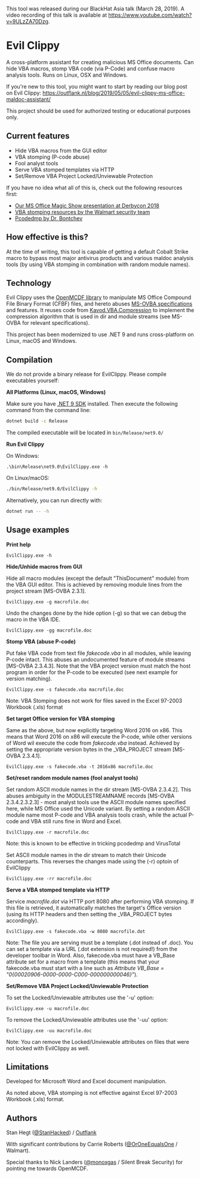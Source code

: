 This tool was released during our BlackHat Asia talk (March 28, 2019). A video recording of this talk is available at https://www.youtube.com/watch?v=9ULzZA70Dzg.

# Evil Clippy
A cross-platform assistant for creating malicious MS Office documents. Can hide VBA macros, stomp VBA code (via P-Code) and confuse macro analysis tools. Runs on Linux, OSX and Windows.

If you're new to this tool, you might want to start by reading our blog post on Evil Clippy:
https://outflank.nl/blog/2019/05/05/evil-clippy-ms-office-maldoc-assistant/

This project should be used for authorized testing or educational purposes only.

## Current features
* Hide VBA macros from the GUI editor
* VBA stomping (P-code abuse)
* Fool analyst tools
* Serve VBA stomped templates via HTTP
* Set/Remove VBA Project Locked/Unviewable Protection

If you have no idea what all of this is, check out the following resources first:
* [Our MS Office Magic Show presentation at Derbycon 2018](https://outflank.nl/blog/2018/10/28/recordings-of-our-derbycon-and-brucon-presentations/)
* [VBA stomping resources by the Walmart security team](https://vbastomp.com/)
* [Pcodedmp by Dr. Bontchev](https://github.com/bontchev/pcodedmp)

## How effective is this?
At the time of writing, this tool is capable of getting a default Cobalt Strike macro to bypass most major antivirus products and various maldoc analysis tools (by using VBA stomping in combination with random module names).

## Technology
Evil Clippy uses the [OpenMCDF library](https://github.com/ironfede/openmcdf/) to manipulate MS Office Compound File Binary Format (CFBF) files, and hereto abuses [MS-OVBA specifications](https://docs.microsoft.com/en-us/openspecs/office_file_formats/ms-ovba/) and features. It reuses code from [Kavod.VBA.Compression](https://github.com/rossknudsen/Kavod.Vba.Compression) to implement the compression algorithm that is used in dir and module streams (see MS-OVBA for relevant specifications).

This project has been modernized to use .NET 9 and runs cross-platform on Linux, macOS and Windows.

## Compilation

We do not provide a binary release for EvilClippy. Please compile executables yourself:

**All Platforms (Linux, macOS, Windows)**

Make sure you have [.NET 9 SDK](https://dotnet.microsoft.com/download/dotnet/9.0) installed. Then execute the following command from the command line:

```bash
dotnet build -c Release
```

The compiled executable will be located in `bin/Release/net9.0/`

**Run Evil Clippy**

On Windows:
```
.\bin\Release\net9.0\EvilClippy.exe -h
```

On Linux/macOS:
```bash
./bin/Release/net9.0/EvilClippy -h
```

Alternatively, you can run directly with:
```bash
dotnet run -- -h
```

## Usage examples

**Print help**

`EvilClippy.exe -h`

**Hide/Unhide macros from GUI**

Hide all macro modules (except the default "ThisDocument" module) from the VBA GUI editor. This is achieved by removing module lines from the project stream [MS-OVBA 2.3.1].

`EvilClippy.exe -g macrofile.doc`

Undo the changes done by the hide option (-g) so that we can debug the macro in the VBA IDE.

`EvilClippy.exe -gg macrofile.doc`

**Stomp VBA (abuse P-code)**

Put fake VBA code from text file *fakecode.vba* in all modules, while leaving P-code intact. This abuses an undocumented feature of module streams [MS-OVBA 2.3.4.3]. Note that the VBA project version must match the host program in order for the P-code to be executed (see next example for version matching).

`EvilClippy.exe -s fakecode.vba macrofile.doc`

Note: VBA Stomping does not work for files saved in the Excel 97-2003 Workbook (.xls) format

**Set target Office version for VBA stomping**

Same as the above, but now explicitly targeting Word 2016 on x86. This means that Word 2016 on x86 will execute the P-code, while other versions of Word wil execute the code from *fakecode.vba* instead. Achieved by setting the appropriate version bytes in the _VBA_PROJECT stream [MS-OVBA 2.3.4.1].

`EvilClippy.exe -s fakecode.vba -t 2016x86 macrofile.doc`

**Set/reset random module names (fool analyst tools)**

Set random ASCII module names in the dir stream [MS-OVBA 2.3.4.2]. This abuses ambiguity in the MODULESTREAMNAME records [MS-OVBA 2.3.4.2.3.2.3] - most analyst tools use the ASCII module names specified here, while MS Office used the Unicode variant. By setting a random ASCII module name most P-code and VBA analysis tools crash, while the actual P-code and VBA still runs fine in Word and Excel.

`EvilClippy.exe -r macrofile.doc`

Note: this is known to be effective in tricking pcodedmp and VirusTotal

Set ASCII module names in the dir stream to match their Unicode counterparts. This reverses the changes made using the (-r) optoin of EvilClippy

`EvilClippy.exe -rr macrofile.doc`

**Serve a VBA stomped template via HTTP**

Service *macrofile.dot* via HTTP port 8080 after performing VBA stomping. If this file is retrieved, it automatically matches the target's Office version (using its HTTP headers and then setting the _VBA_PROJECT bytes accordingly).

`EvilClippy.exe -s fakecode.vba -w 8080 macrofile.dot`

Note: The file you are serving must be a template (.dot instead of .doc). You can set a template via a URL (.dot extension is not required!) from the developer toolbar in Word. Also, fakecode.vba must have a VB_Base attribute set for a macro from a template (this means that your fakecode.vba must start with a line such as *Attribute VB_Base = "0{00020906-0000-0000-C000-000000000046}"*).

**Set/Remove VBA Project Locked/Unviewable Protection**

To set the Locked/Unviewable attributes use the '-u' option:

`EvilClippy.exe -u macrofile.doc`

To remove the Locked/Unviewable attributes use the '-uu' option:

`EvilClippy.exe -uu macrofile.doc`

Note: You can remove the Locked/Unviewable attributes on files that were not locked with EvilClippy as well.

## Limitations

Developed for Microsoft Word and Excel document manipulation.

As noted above, VBA stomping is not effective against Excel 97-2003 Workbook (.xls) format.

## Authors
Stan Hegt ([@StanHacked](https://twitter.com/StanHacked)) / [Outflank](https://www.outflank.nl)

With significant contributions by Carrie Roberts ([@OrOneEqualsOne](https://twitter.com/OrOneEqualsOne) / Walmart).

Special thanks to Nick Landers ([@monoxgas](https://twitter.com/monoxgas) / Silent Break Security) for pointing me towards OpenMCDF.

